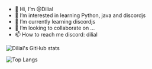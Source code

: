 - 👋 Hi, I’m @Dilial
- 👀 I’m interested in learning Python, java and discordjs
- 🌱 I’m currently learning discordjs
- 💞️ I’m looking to collaborate on ...
- 📫 How to reach me discord: dilial

![Dilial's GitHub stats](https://github-readme-stats.vercel.app/api?username=dilial&theme=dark&show_icons=true)

![Top Langs](https://github-readme-stats.vercel.app/api/top-langs/?username=dilial&hide_progress=true)
<!---
Dilial/Dilial is a ✨ special ✨ repository because its `README.md` (this file) appears on your GitHub profile.
You can click the Preview link to take a look at your changes.
--->
